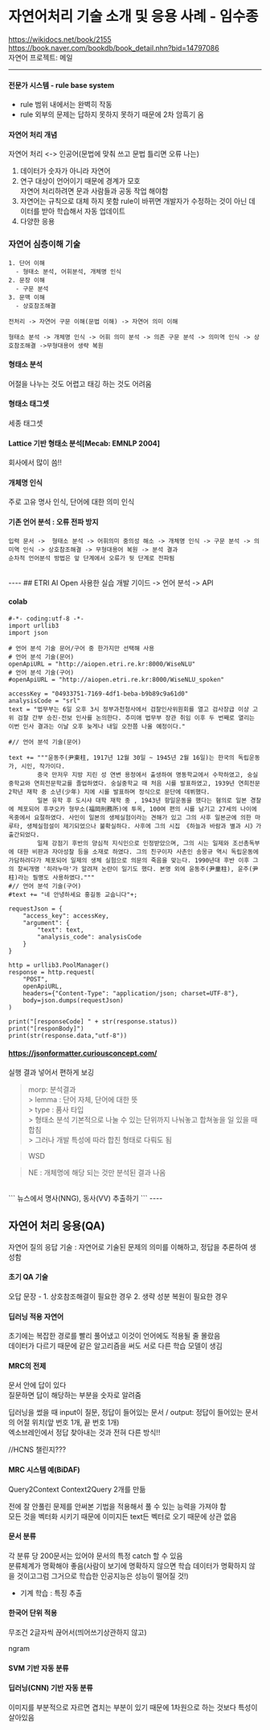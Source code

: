 # 자연어처리 기술 소개 및 응용 사례 - 임수종
 
https://wikidocs.net/book/2155   
https://book.naver.com/bookdb/book_detail.nhn?bid=14797086  
자연어 프로젝트: 메일 

----
#### 전문가 시스템 - rule base system  
- rule 범위 내에서는 완벽히 작동  
- rule 외부의 문제는 답하지 못하지 못하기 때문에 2차 암흑기 옴  

#### 자연어 처리 개념
자연어 처리 <-> 인공어(문법에 맞춰 쓰고 문법 틀리면 오류 나는)  
1. 데이터가 숫자가 아니라 자연어  
2. 연구 대상이 언어이기 때문에 경계가 모호  
    자연어 처리하려면 문과 사람들과 공동 작업 해야함  
3. 자연어는 규칙으로 대체 하지 못함
    rule이 바뀌면 개발자가 수정하는 것이 아닌 데이터를 받아 학습해서 자동 업데이트  
4. 다양한 응용   

### 자연어 심층이해 기술  

```
1. 단어 이해 
  - 형태소 분석, 어휘분석, 개체명 인식
2. 문장 이해
  - 구문 분석  
3. 문맥 이해
  - 상호참조해결  
```

```
전처리 -> 자연어 구문 이해(문법 이해) -> 자연어 의미 이해
```

```
형태소 분석 -> 개체명 인식 -> 어휘 의미 분석 -> 의존 구문 분석 -> 의미역 인식 -> 상호참조해결 ->무형대용어 생략 복원
```

#### 형태소 분석
어절을 나누는 것도 어렵고 태깅 하는 것도 어려움  


#### 형태소 태그셋  
세종 태그셋  


#### Lattice 기반 형태소 분석[Mecab: EMNLP 2004]  
회사에서 많이 씀!!  

#### 개체명 인식  
주로 고유 명사 인식, 단어에 대한 의미 인식  

#### 기존 언어 분석 : 오류 전파 방지
```
입력 문서 ->  형태소 분석 -> 어휘의미 중의성 해소 -> 개체명 인식 -> 구문 분석 -> 의미역 인식 -> 상호참조해결 -> 무형대용어 복원 -> 분석 결과  
순차적 언어분석 방법은 앞 단계에서 오류가 뒷 단계로 전파됨  
```
<br>
----
## ETRI AI Open 사용한 실습
개발 기이드 -> 언어 분석 -> API

#### colab

```
#-*- coding:utf-8 -*-
import urllib3
import json
 
# 언어 분석 기술 문어/구어 중 한가지만 선택해 사용
# 언어 분석 기술(문어)
openApiURL = "http://aiopen.etri.re.kr:8000/WiseNLU" 
# 언어 분석 기술(구어)
#openApiURL = "http://aiopen.etri.re.kr:8000/WiseNLU_spoken"
 
accessKey = "04933751-7169-4df1-beba-b9b89c9a61d0"
analysisCode = "srl"
text = "법무부는 6일 오후 3시 정부과천청사에서 검찰인사위원회를 열고 검사장급 이상 고위 검찰 간부 승진·전보 인사를 논의한다. 추미애 법무부 장관 취임 이후 두 번째로 열리는 이번 인사 결과는 이날 오후 늦게나 내일 오전쯤 나올 예정이다."
 
#// 언어 분석 기술(문어)

text += """윤동주(尹東柱, 1917년 12월 30일 ~ 1945년 2월 16일)는 한국의 독립운동가, 시인, 작가이다. 
        중국 만저우 지방 지린 성 연변 용정에서 출생하여 명동학교에서 수학하였고, 숭실중학교와 연희전문학교를 졸업하였다. 숭실중학교 때 처음 시를 발표하였고, 1939년 연희전문 2학년 재학 중 소년(少年) 지에 시를 발표하며 정식으로 문단에 데뷔했다.
        일본 유학 후 도시샤 대학 재학 중 , 1943년 항일운동을 했다는 혐의로 일본 경찰에 체포되어 후쿠오카 형무소(福岡刑務所)에 투옥, 100여 편의 시를 남기고 27세의 나이에 옥중에서 요절하였다. 사인이 일본의 생체실험이라는 견해가 있고 그의 사후 일본군에 의한 마루타, 생체실험설이 제기되었으나 불확실하다. 사후에 그의 시집 《하늘과 바람과 별과 시》가 출간되었다.
        일제 강점기 후반의 양심적 지식인으로 인정받았으며, 그의 시는 일제와 조선총독부에 대한 비판과 자아성찰 등을 소재로 하였다. 그의 친구이자 사촌인 송몽규 역시 독립운동에 가담하려다가 체포되어 일제의 생체 실험으로 의문의 죽음을 맞는다. 1990년대 후반 이후 그의 창씨개명 '히라누마'가 알려져 논란이 일기도 했다. 본명 외에 윤동주(尹童柱), 윤주(尹柱)라는 필명도 사용하였다."""
#// 언어 분석 기술(구어)
#text += "네 안녕하세요 홍길동 교숩니다"+;
 
requestJson = {
    "access_key": accessKey,
    "argument": {
        "text": text,
        "analysis_code": analysisCode
    }
}
 
http = urllib3.PoolManager()
response = http.request(
    "POST",
    openApiURL,
    headers={"Content-Type": "application/json; charset=UTF-8"},
    body=json.dumps(requestJson)
)
 
print("[responseCode] " + str(response.status))
print("[responBody]")
print(str(response.data,"utf-8"))
```

#### https://jsonformatter.curiousconcept.com/
실행 결과 넣어서 편하게 보깅  
> morp: 분석결과  
    > lemma : 단어 자체, 단어에 대한 뜻  
    > type : 품사 타입  
    > 형태소 분석 기본적으로 나눌 수 있는 단위까지 나눠놓고 합쳐놓을 일 있을 때 합침  
    > 그러나 개발 특성에 따라 합친 형태로 다뤄도 됨  
    
> WSD

> NE : 개체명에 해당 되는 것만 분석된 결과 나옴  

<br>    
```
뉴스에서 명사(NNG), 동사(VV) 추출하기
```
----

## 자연어 처리 응용(QA)
자연어 질의 응답 기술 : 자연어로 기술된 문제의 의미를 이해하고, 정답을 추론하여 생성함  

#### 초기 QA 기술
오답 문장 - 1. 상호참조해결이 필요한 경우 2. 생략 성분 복원이 필요한 경우


#### 딥러닝 적용 자연어
초기에는 복잡한 경로를 빨리 풀어냈고 이것이 언어에도  적용될 줄 몰랐음  
데이터가 다르기 때문에 같은 알고리즘을 써도 서로 다른 학습 모델이 생김  

#### MRC의 전제
문서 안에 답이 있다  
질문하면 답이 해당하는 부분을 숫자로 알려줌  

딥러닝을 썼을 때 input이 질문, 정답이 들어있는 문서 / output: 정답이 들어있는 문서의 어절 위치(앞 번호 1개, 끝 번호 1개)  
엑소브레인에서 정답 찾아내는 것과 전혀 다른 방식!!  

//HCNS 챌린지???

#### MRC 시스템 예(BiDAF)
Query2Context Context2Query 2개를 만듦

전에 잘 안풀린 문제를 안써본 기법을 적용해서 풀 수 있는 능력을 가져야 함  
모든 것을 벡터화 시키기 때문에 이미지든 text든 벡터로 오기 때문에 상관 없음  

#### 문서 분류
각 분류 당 200문서는 있어야 문서의 특정 catch 할 수 있음  
분류체계가 명확해야 좋음(사람이 보기에 명확하지 않으면 학습 데이터가 명확하지 않을 것이고그럼 그거으로 학습한 인공지능은 성능이 떨어질 것!)  

- 기계 학습 : 특징 추출  
 
#### 한국어 단위 적용
무조건 2글자씩 끊어서(띄어쓰기상관하지 않고)  

ngram

#### SVM 기반 자동 분류
#### 딥러닝(CNN) 기반 자동 분류  
이미지를 부분적으로 자르면 겹치는 부분이 있기 때문에 1차원으로 하는 것보다 특성이 살아있음  


